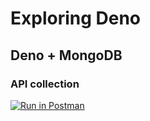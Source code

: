 # Exploring Deno

## Deno + MongoDB

### API collection

[![Run in Postman](https://run.pstmn.io/button.svg)](https://app.getpostman.com/run-collection/bc582d7658d04ca2d035)
